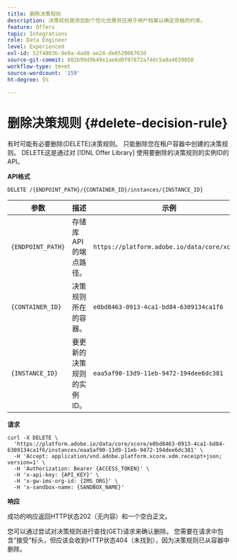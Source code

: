 ```yaml
---
title: 删除决策规则
description: 决策规则是添加到个性化优惠并应用于用户档案以确定资格的约束。
feature: Offers
topic: Integrations
role: Data Engineer
level: Experienced
exl-id: 52f4803b-9e9a-4ad0-ae24-de652006763d
source-git-commit: 882b99d9b49e1ae6d0f97872a74dc5a8a4639050
workflow-type: tm+mt
source-wordcount: '159'
ht-degree: 5%

---
```


# 删除决策规则 {#delete-decision-rule}

有时可能有必要删除(DELETE)决策规则。 只能删除您在租户容器中创建的决策规则。 DELETE这是通过对 [!DNL Offer Library] 使用要删除的决策规则的实例ID的API。

**API格式**

```http
DELETE /{ENDPOINT_PATH}/{CONTAINER_ID}/instances/{INSTANCE_ID}
```

| 参数 | 描述 | 示例 |
| --------- | ----------- | ------- |
| `{ENDPOINT_PATH}` | 存储库API的端点路径。 | `https://platform.adobe.io/data/core/xcore/` |
| `{CONTAINER_ID}` | 决策规则所在的容器。 | `e0bd8463-0913-4ca1-bd84-6309134ca1f6` |
| `{INSTANCE_ID}` | 要更新的决策规则的实例ID。 | `eaa5af90-13d9-11eb-9472-194dee6dc381` |

**请求**

```shell
curl -X DELETE \
  'https://platform.adobe.io/data/core/xcore/e0bd8463-0913-4ca1-bd84-6309134ca1f6/instances/eaa5af90-13d9-11eb-9472-194dee6dc381' \
  -H 'Accept: application/vnd.adobe.platform.xcore.xdm.receipt+json; version=1' \
  -H 'Authorization: Bearer {ACCESS_TOKEN}' \
  -H 'x-api-key: {API_KEY}' \
  -H 'x-gw-ims-org-id: {IMS_ORG}' \
  -H 'x-sandbox-name: {SANDBOX_NAME}'
```

**响应**

成功的响应返回HTTP状态202（无内容）和一个空白正文。

您可以通过尝试对决策规则进行查找(GET)请求来确认删除。 您需要在请求中包含“接受”标头，但应该会收到HTTP状态404（未找到），因为决策规则已从容器中删除。
